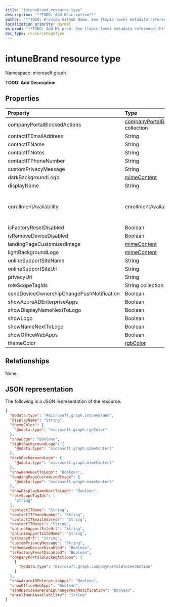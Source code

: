 ```yaml
---
title: "intuneBrand resource type"
description: "**TODO: Add Description**"
author: "**TODO: Provide Github Name. See [topic-level metadata reference](https://msgo.azurewebsites.net/add/document/guidelines/metadata.html#topic-level-metadata)**"
localization_priority: Normal
ms.prod: "**TODO: Add MS prod. See [topic-level metadata reference](https://msgo.azurewebsites.net/add/document/guidelines/metadata.html#topic-level-metadata)**"
doc_type: resourcePageType
---
```


# intuneBrand resource type


Namespace: microsoft.graph

**TODO: Add Description**

## Properties
|Property|Type|Description|
|:---|:---|:---|
|companyPortalBlockedActions|[companyPortalBlockedAction](../resources/companyportalblockedaction.md) collection|**TODO: Add Description**|
|contactITEmailAddress|String|**TODO: Add Description**|
|contactITName|String|**TODO: Add Description**|
|contactITNotes|String|**TODO: Add Description**|
|contactITPhoneNumber|String|**TODO: Add Description**|
|customPrivacyMessage|String|**TODO: Add Description**|
|darkBackgroundLogo|[mimeContent](../resources/mimecontent.md)|**TODO: Add Description**|
|displayName|String|**TODO: Add Description**|
|enrollmentAvailability|enrollmentAvailabilityOptions|**TODO: Add Description**. Possible values are: `availableWithPrompts`, `availableWithoutPrompts`, `unavailable`.|
|isFactoryResetDisabled|Boolean|**TODO: Add Description**|
|isRemoveDeviceDisabled|Boolean|**TODO: Add Description**|
|landingPageCustomizedImage|[mimeContent](../resources/mimecontent.md)|**TODO: Add Description**|
|lightBackgroundLogo|[mimeContent](../resources/mimecontent.md)|**TODO: Add Description**|
|onlineSupportSiteName|String|**TODO: Add Description**|
|onlineSupportSiteUrl|String|**TODO: Add Description**|
|privacyUrl|String|**TODO: Add Description**|
|roleScopeTagIds|String collection|**TODO: Add Description**|
|sendDeviceOwnershipChangePushNotification|Boolean|**TODO: Add Description**|
|showAzureADEnterpriseApps|Boolean|**TODO: Add Description**|
|showDisplayNameNextToLogo|Boolean|**TODO: Add Description**|
|showLogo|Boolean|**TODO: Add Description**|
|showNameNextToLogo|Boolean|**TODO: Add Description**|
|showOfficeWebApps|Boolean|**TODO: Add Description**|
|themeColor|[rgbColor](../resources/rgbcolor.md)|**TODO: Add Description**|

## Relationships
None.

## JSON representation
The following is a JSON representation of the resource.
<!-- {
  "blockType": "resource",
  "@odata.type": "microsoft.graph.intuneBrand"
}
-->
``` json
{
  "@odata.type": "#microsoft.graph.intuneBrand",
  "displayName": "String",
  "themeColor": {
    "@odata.type": "microsoft.graph.rgbColor"
  },
  "showLogo": "Boolean",
  "lightBackgroundLogo": {
    "@odata.type": "microsoft.graph.mimeContent"
  },
  "darkBackgroundLogo": {
    "@odata.type": "microsoft.graph.mimeContent"
  },
  "showNameNextToLogo": "Boolean",
  "landingPageCustomizedImage": {
    "@odata.type": "microsoft.graph.mimeContent"
  },
  "showDisplayNameNextToLogo": "Boolean",
  "roleScopeTagIds": [
    "String"
  ],
  "contactITName": "String",
  "contactITPhoneNumber": "String",
  "contactITEmailAddress": "String",
  "contactITNotes": "String",
  "onlineSupportSiteUrl": "String",
  "onlineSupportSiteName": "String",
  "privacyUrl": "String",
  "customPrivacyMessage": "String",
  "isRemoveDeviceDisabled": "Boolean",
  "isFactoryResetDisabled": "Boolean",
  "companyPortalBlockedActions": [
    {
      "@odata.type": "microsoft.graph.companyPortalBlockedAction"
    }
  ],
  "showAzureADEnterpriseApps": "Boolean",
  "showOfficeWebApps": "Boolean",
  "sendDeviceOwnershipChangePushNotification": "Boolean",
  "enrollmentAvailability": "String"
}
```

